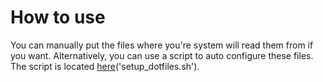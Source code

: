 # How to use

You can manually put the files where you're system
will read them from if you want. Alternatively, you can
use a script to auto configure these files.
The script is located [here](https://github.com/Cole-Nelms/linux_scripts)('setup_dotfiles.sh').
